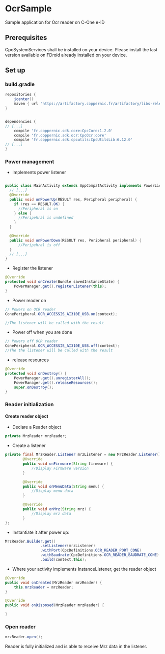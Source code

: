 # OcrSample
Sample application for Ocr reader on C-One e-ID

## Prerequisites

CpcSystemServices shall be installed on your device.
Please install the last version available on FDroid already installed
 on your device.
 
 ## Set up

### build.gradle

```groovy
repositories {
    jcenter()
    maven { url 'https://artifactory.coppernic.fr/artifactory/libs-release' }
}


dependencies {
// [...]
    compile 'fr.coppernic.sdk.core:CpcCore:1.2.0'
    compile 'fr.coppernic.sdk.ocr:CpcOcr:core'
    compile 'fr.coppernic.sdk.cpcutils:CpcUtilsLib:6.12.0'
// [...]
}

```

### Power management

 * Implements power listener

```java

public class MainActivity extends AppCompatActivity implements PowerListener, InstanceListener<MrzReader> {
  // [...]
  @Override
  public void onPowerUp(RESULT res, Peripheral peripheral) {
    if (res == RESULT.OK) {
      //Peripheral is on
    } else {
      //Peripehral is undefined
    }
  }

  @Override
  public void onPowerDown(RESULT res, Peripheral peripheral) {
      //Peripehral is off
  }
  // [...]
}

```

 * Register the listener

```java
@Override
protected void onCreate(Bundle savedInstanceState) {
    PowerManager.get().registerListener(this);
}
```

 * Power reader on

```java
// Powers on OCR reader
ConePeripheral.OCR_ACCESSIS_AI310E_USB.on(context);

//The listener will be called with the result
```

 * Power off when you are done

```java
// Powers off OCR reader
ConePeripheral.OCR_ACCESSIS_AI310E_USB.off(context);
//The the listener will be called with the result
```

 * release resources

```java
@Override
protected void onDestroy() {
    PowerManager.get().unregisterAll();
    PowerManager.get().releaseResources();
    super.onDestroy();
}
```

### Reader initialization

#### Create reader object
 * Declare a Reader object

```java
private MrzReader mrzReader;
```
 * Create a listener 
 
```java
private final MrzReader.Listener mrzListener = new MrzReader.Listener() {
        @Override
        public void onFirmware(String firmware) {
            //Display Firmware version
        }

        @Override
        public void onMenuData(String menu) {
            //Display menu data
        }

        @Override
        public void onMrz(String mrz) {
            //Display mrz data
        }
};
```
 * Instantiate it after power up:

```java
MrzReader.Builder.get()
                .setListener(mrzListener)
                .withPort(CpcDefinitions.OCR_READER_PORT_CONE)
                .withBaudrate(CpcDefinitions.OCR_READER_BAUDRATE_CONE)
                .build(context,this);
```

 * Where your activity implements InstanceListener<MrzReader>, get the reader object

```java
@Override
public void onCreated(MrzReader mrzReader) {
    this.mrzReader = mrzReader;    
}

@Override
public void onDisposed(MrzReader mrzReader) {

}
```

### Open reader
```java
mrzReader.open();
```

Reader is fully initialized and is able to receive Mrz data in the listener.
